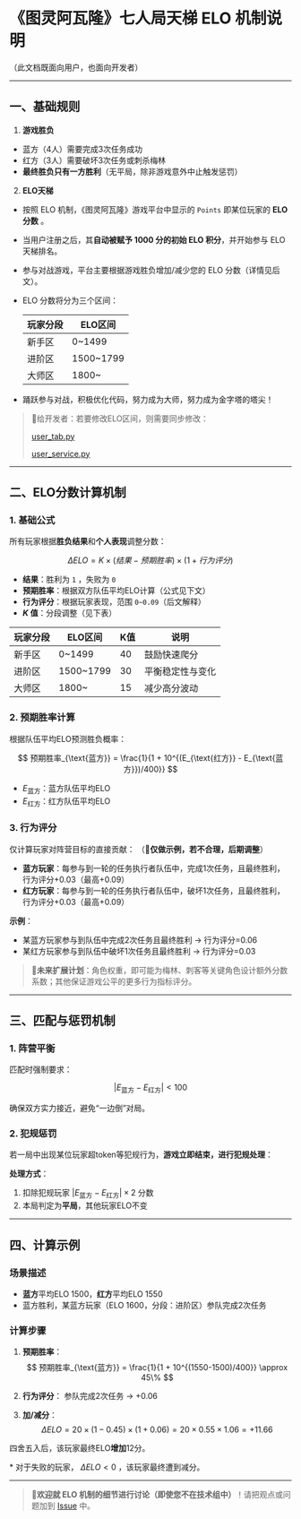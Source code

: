 # 《图灵阿瓦隆》七人局天梯 ELO 机制说明

（此文档既面向用户，也面向开发者）

---

## **一、基础规则**

1. **游戏胜负**

  - 蓝方（4人）需要完成3次任务成功
  - 红方（3人）需要破坏3次任务或刺杀梅林
  - **最终胜负只有一方胜利**（无平局，除非游戏意外中止触发惩罚）

2. **ELO天梯**

  - 按照 ELO 机制，《图灵阿瓦隆》游戏平台中显示的 `Points` 即某位玩家的 **ELO 分数** 。
  - 当用户注册之后，其**自动被赋予 1000 分的初始 ELO 积分**，并开始参与 ELO 天梯排名。
  - 参与对战游戏，平台主要根据游戏胜负增加/减少您的 ELO 分数（详情见后文）。
  - ELO 分数将分为三个区间：

    | 玩家分段    | ELO区间       |
    |-------------|---------------|
    | 新手区      | 0~1499        |
    | 进阶区      | 1500~1799     |
    | 大师区      | 1800~         |

  - 踊跃参与对战，积极优化代码，努力成为大师，努力成为金字塔的塔尖！

> 🚧给开发者：若要修改ELO区间，则需要同步修改：  
> 
> [user_tab.py](/platform/ui/components/user_tab.py)  
> 
> [user_service.py](/platform/services/user_service.py)

---

## **二、ELO分数计算机制**

### 1. **基础公式**

所有玩家根据**胜负结果**和**个人表现**调整分数：

$$
\Delta ELO = K \times (结果 - 预期胜率) \times (1 + 行为评分)
$$

- **结果**：胜利为 `1` ，失败为 `0`
- **预期胜率**：根据双方队伍平均ELO计算（公式见下文）
- **行为评分**：根据玩家表现，范围 `0~0.09`（后文解释）
- ***K* 值**：分段调整（见下表）

| 玩家分段    | ELO区间       | K值  | 说明               |
|-------------|---------------|------|--------------------|
| 新手区      | 0~1499        | 40   | 鼓励快速爬分       |
| 进阶区      | 1500~1799     | 30   | 平衡稳定性与变化   |
| 大师区      | 1800~         | 15   | 减少高分波动       |

### 2. **预期胜率计算**

根据队伍平均ELO预测胜负概率：

$$
预期胜率_{\text{蓝方}} = \frac{1}{1 + 10^{(E_{\text{红方}} - E_{\text{蓝方}})/400}}
$$

- $E_{\text{蓝方}}$：蓝方队伍平均ELO
- $E_{\text{红方}}$：红方队伍平均ELO

### 3. **行为评分**

仅计算玩家对阵营目标的直接贡献： （**🚧仅做示例，若不合理，后期调整**）

  - **蓝方玩家**：每参与到一轮的任务执行者队伍中，完成1次任务，且最终胜利，行为评分+0.03（最高+0.09）
  - **红方玩家**：每参与到一轮的任务执行者队伍中，破坏1次任务，且最终胜利，行为评分+0.03（最高+0.09）

**示例**：
  - 某蓝方玩家参与到队伍中完成2次任务且最终胜利 → 行为评分=0.06
  - 某红方玩家参与到队伍中破坏1次任务且最终胜利 → 行为评分=0.03

> **🚧未来扩展计划**：角色权重，即可能为梅林、刺客等关键角色设计额外分数系数；其他保证游戏公平的更多行为指标评分。

---

## **三、匹配与惩罚机制**

### 1. **阵营平衡**

匹配时强制要求：

$$
|E_{\text{蓝方}} - E_{\text{红方}}| < 100
$$

确保双方实力接近，避免“一边倒”对局。

### 2. **犯规惩罚**

若一局中出现某位玩家超token等犯规行为，**游戏立即结束，进行犯规处理**：

**处理方式**：  

1. 扣除犯规玩家 $|E_{\text{蓝方}} - E_{\text{红方}}| \times 2$ 分数
2. 本局判定为**平局**，其他玩家ELO不变

---

## **四、计算示例**

### 场景描述

- **蓝方**平均ELO 1500，**红方**平均ELO 1550
- 蓝方胜利，某蓝方玩家（ELO 1600，分段：进阶区）参队完成2次任务

### 计算步骤

1. **预期胜率**：
  $$
  预期胜率_{\text{蓝方}} = \frac{1}{1 + 10^{(1550-1500)/400}} \approx 45\%
  $$

2. **行为评分**：
  参队完成2次任务 → +0.06

3. **加/减分**：
  $$
  \Delta ELO = 20 \times (1 - 0.45) \times (1 + 0.06) = 20 \times 0.55 \times 1.06 = +11.66
  $$

  四舍五入后，该玩家最终ELO**增加**12分。

  \* 对于失败的玩家， $\Delta ELO < 0$ ，该玩家最终遭到减分。

---

> **📢欢迎就 ELO 机制的细节进行讨论（即使您不在技术组中）**！请把观点或问题加到 [Issue](https://github.com/pkulab409/pkudsa.avalon/issues/10) 中。
